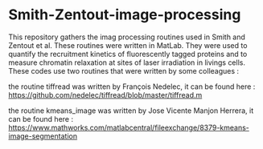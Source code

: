 # Smith-Zentout-image-processing

This repository gathers the imag processing routines used in Smith and Zentout et al. These routines were written in MatLab. They were used to quantify the recruitment kinetics of fluorescently tagged proteins and to measure chromatin relaxation at sites of laser irradiation in livings cells. These codes use two routines that were written by some colleagues :

the routine tiffread was written by François Nedelec, it can be found here : https://github.com/nedelec/tiffread/blob/master/tiffread.m

the routine kmeans_image was written by Jose Vicente Manjon Herrera, it can be found here : https://www.mathworks.com/matlabcentral/fileexchange/8379-kmeans-image-segmentation
